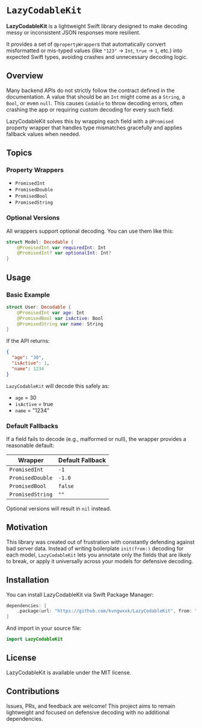 # ``LazyCodableKit``

**LazyCodableKit** is a lightweight Swift library designed to make decoding messy or inconsistent JSON responses more resilient.

It provides a set of `@propertyWrapper`s that automatically convert misformatted or mis-typed values (like `"123"` → `Int`, `true` → `1`, etc.) into expected Swift types, avoiding crashes and unnecessary decoding logic.

## Overview

Many backend APIs do not strictly follow the contract defined in the documentation. A value that should be an `Int` might come as a `String`, a `Bool`, or even `null`. This causes `Codable` to throw decoding errors, often crashing the app or requiring custom decoding for every such field.

LazyCodableKit solves this by wrapping each field with a `@Promised` property wrapper that handles type mismatches gracefully and applies fallback values when needed.

## Topics

### Property Wrappers

- ``PromisedInt``
- ``PromisedDouble``
- ``PromisedBool``
- ``PromisedString``

### Optional Versions

All wrappers support optional decoding. You can use them like this:

```swift
struct Model: Decodable {
    @PromisedInt var requiredInt: Int
    @PromisedInt? var optionalInt: Int?
}
```

## Usage

### Basic Example

```swift
struct User: Decodable {
    @PromisedInt var age: Int
    @PromisedBool var isActive: Bool
    @PromisedString var name: String
}
```

If the API returns:

```json
{
  "age": "30",
  "isActive": 1,
  "name": 1234
}
```

`LazyCodableKit` will decode this safely as:

- `age` = 30
- `isActive` = true
- `name` = "1234"

### Default Fallbacks

If a field fails to decode (e.g., malformed or null), the wrapper provides a reasonable default:

| Wrapper          | Default Fallback |
|------------------|------------------|
| `PromisedInt`    | `-1`             |
| `PromisedDouble` | `-1.0`           |
| `PromisedBool`   | `false`          |
| `PromisedString` | `""`             |

Optional versions will result in `nil` instead.

## Motivation

This library was created out of frustration with constantly defending against bad server data. Instead of writing boilerplate `init(from:)` decoding for each model, `LazyCodableKit` lets you annotate only the fields that are likely to break, or apply it universally across your models for defensive decoding.

## Installation

You can install LazyCodableKit via Swift Package Manager:

```swift
dependencies: [
    .package(url: "https://github.com/kvngwxxk/LazyCodableKit", from: "1.0.2")
]
```

And import in your source file:

```swift
import LazyCodableKit
```

## License

LazyCodableKit is available under the MIT license.

## Contributions

Issues, PRs, and feedback are welcome! This project aims to remain lightweight and focused on defensive decoding with no additional dependencies.
